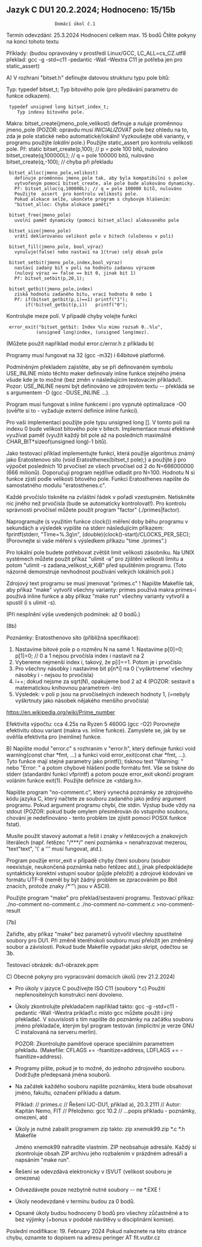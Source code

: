 

Jazyk C                     DU1                        20.2.2024; Hodnoceno: 15/15b
----------------------------------------------------------------


                      Domácí úkol č.1


Termín odevzdání:  25.3.2024
 Hodnocení celkem max. 15 bodů
 Čtěte pokyny na konci tohoto textu

Příklady: (budou opravovány v prostředí Linux/GCC,
           LC_ALL=cs_CZ.utf8
           překlad: gcc -g -std=c11 -pedantic -Wall -Wextra 
           C11 je potřeba jen pro static_assert)

A) V rozhraní "bitset.h" definujte datovou strukturu typu pole bitů:

   Typ:
     typedef <DOPLNIT> bitset_t;
       Typ bitového pole (pro předávání parametru do funkce odkazem).

     typedef unsigned long bitset_index_t;
        Typ indexu bitového pole.

   Makra:
     bitset_create(jmeno_pole,velikost)
       definuje a _nuluje_ proměnnou jmeno_pole
       (POZOR: opravdu musí _INICIALIZOVAT_ pole bez ohledu na
       to, zda je pole statické nebo automatické/lokální!
       Vyzkoušejte obě varianty, v programu použijte _lokální_ pole.)
       Použijte  static_assert  pro kontrolu velikosti pole.
       Př: static bitset_create(p,100); // p = pole 100 bitů, nulováno
           bitset_create(q,100000L);    // q = pole 100000 bitů, nulováno
           bitset_create(q,-100);       // chyba při překladu

     bitset_alloc(jmeno_pole,velikost)
       definuje proměnnou jmeno_pole tak, aby byla kompatibilní s polem
       vytvořeným pomocí bitset_create, ale pole bude alokováno dynamicky.
       Př: bitset_alloc(q,100000L); // q = pole 100000 bitů, nulováno
       Použijte  assert  pro kontrolu velikosti pole.
       Pokud alokace selže, ukončete program s chybovým hlášením:
       "bitset_alloc: Chyba alokace paměti"

     bitset_free(jmeno_pole)
       uvolní paměť dynamicky (pomocí bitset_alloc) alokovaného pole

     bitset_size(jmeno_pole)
       vrátí deklarovanou velikost pole v bitech (uloženou v poli)

     bitset_fill(jmeno_pole, bool_výraz)
       vynuluje(false) nebo nastaví na 1(true) celý obsah pole

     bitset_setbit(jmeno_pole,index,bool_výraz)
       nastaví zadaný bit v poli na hodnotu zadanou výrazem
       (nulový výraz == false == bit 0, jinak bit 1)
       Př: bitset_setbit(p,20,1);

     bitset_getbit(jmeno_pole,index)
       získá hodnotu zadaného bitu, vrací hodnotu 0 nebo 1
       Př: if(bitset_getbit(p,i)==1) printf("1");
           if(!bitset_getbit(p,i))   printf("0");

   Kontrolujte meze polí. V případě chyby volejte funkci

     error_exit("bitset_getbit: Index %lu mimo rozsah 0..%lu",
               (unsigned long)index, (unsigned long)mez).

   (Můžete použít například modul error.c/error.h z příkladu b)

   Programy musí fungovat na 32 (gcc -m32) i 64bitové platformě.

   Podmíněným překladem zajistěte, aby se při definovaném symbolu
   USE_INLINE místo těchto maker definovaly inline funkce stejného jména
   všude kde je to možné (bez změn v následujícím testovacím příkladu!).
   Pozor: USE_INLINE nesmí být definováno ve zdrojovém textu --
          překládá se s argumentem -D (gcc -DUSE_INLINE ...).

   Program musí fungovat s inline funkcemi i pro vypnuté optimalizace -O0
   (ověřte si to - vyžaduje externí definice inline funkcí).

   Pro vaši implementaci použijte pole typu  unsigned long [].
   V tomto poli na indexu 0 bude velikost bitového pole v bitech.
   Implementace musí efektivně využívat paměť (využít každý
   bit pole až na posledních maximálně CHAR_BIT*sizeof(unsigned long)-1 bitů).

   Jako testovací příklad implementujte funkci, která použije algoritmus známý
   jako Eratostenovo síto (void Eratosthenes(bitset_t pole);) a použijte ji
   pro výpočet posledních 10 prvočísel ze všech prvočísel od 2 do
   N=666000000 (666 milionů). Doporučuji program nejdříve odladit pro N=100.
   Hodnotu N si funkce zjistí podle velikosti bitového pole.
   Funkci Eratosthenes napište do samostatného modulu "eratosthenes.c".

   Každé prvočíslo tiskněte na zvláštní řádek v pořadí
   vzestupném.  Netiskněte  nic  jiného  než  prvočísla (bude se
   automaticky  kontrolovat!).  Pro kontrolu správnosti prvočísel
   můžete použít program "factor" (./primes|factor).

   Naprogramujte (s využitím funkce clock()) měření doby běhu programu v
   sekundách a výsledek vypište na stderr následujícím příkazem:
     fprintf(stderr, "Time=%.3g\n", (double)(clock()-start)/CLOCKS_PER_SEC);
   (Porovnejte si vaše měření s výsledkem příkazu "time ./primes".)

   Pro lokální pole budete potřebovat zvětšit limit velikosti zásobníku.
   Na UNIX systémech můžete použít příkaz "ulimit -a" pro zjištění velikosti
   limitu a potom "ulimit -s zadana_velikost_v_KiB" před spuštěním programu.
   (Toto názorně demonstruje nevhodnost používání velkých lokálních polí.)

   Zdrojový text programu se musí jmenovat "primes.c" !
   Napište Makefile tak, aby příkaz "make" vytvořil všechny varianty:
     primes      používá makra
     primes-i    používá inline funkce
   a aby příkaz "make run" všechny varianty vytvořil a spustil (i s ulimit -s).

   (Při nesplnění výše uvedených podmínek: až 0 bodů.)

(8b)

Poznámky:  Eratosthenovo síto (přibližná specifikace):
   1) Nastavíme bitové pole  p  o rozměru N na samé 1.
      Nastavíme p[0]=0; p[1]=0; // 0 a 1 nejsou prvočísla
      index i nastavit na 2
   2) Vybereme nejmenší index i, takový, že p[i]==1.
      Potom je i prvočíslo
   3) Pro všechny násobky i nastavíme bit p[n*i] na 0
      ('vyškrtneme' všechny násobky i - nejsou to prvočísla)
   4) i++; dokud nejsme za sqrt(N), opakujeme bod 2 až 4
      (POZOR: sestavit s matematickou knihovnou parametrem -lm)
   5) Výsledek: v poli p jsou na prvočíselných indexech hodnoty 1,
      (=nebyly vyškrtnuty jako násobek nějakého menšího prvočísla)

   https://en.wikipedia.org/wiki/Prime_number

   Efektivita výpočtu: cca 4.25s na Ryzen 5 4600G (gcc -O2)
   Porovnejte efektivitu obou variant (makra vs. inline funkce).
   Zamyslete se, jak by se ověřila efektivita pro (neinline) funkce.



B) Napište modul "error.c" s rozhraním v "error.h", který definuje
   funkci void warning(const char *fmt, ...) a
   funkci void error_exit(const char *fmt, ...).
   Tyto funkce mají stejné parametry jako printf(); tisknou
   text "Warning: " nebo "Error: " a potom chybové hlášení podle
   formátu fmt. Vše se tiskne do stderr (standardní funkcí vfprintf)
   a potom pouze error_exit ukončí program voláním funkce exit(1).
   Použijte definice ze <stdarg.h>.

   Napište program "no-comment.c", který vynechá poznámky ze zdrojového kódu
   jazyka C, který načtete ze souboru zadaného jako jediný argument programu.
   Pokud argument programu chybí, čte stdin. Výstup bude vždy na stdout
   (POZOR: pokud bude omylem přesměrován do vstupního souboru, chování je
   nedefinováno - tento problém lze zjistit pomocí POSIX funkce fstat).

   Musíte použít stavový automat a řešit i znaky v řetězcových a znakových
   literálech (např. řetězec "/***/" není poznámka = nenahrazovat mezerou,
   "text\"text", '\\' a '\''  musí fungovat, atd.).

   Program použije error_exit v případě chyby čtení souboru (soubor
   neexistuje, neukončená poznámka nebo řetězec atd.), jinak
   předpokládejte syntakticky korektní vstupní soubor (půjde přeložit)
   a zdrojové kódování ve formátu UTF-8 (neměl by být žádný problém
   se zpracováním po 8bit znacích, protože znaky /*'"\ jsou v ASCII).

   Použijte program "make" pro překlad/sestavení programu.
   Testovací příkaz:  ./no-comment no-comment.c
                      ./no-comment no-comment.c >no-comment-result

(7b)

   Zařiďte, aby příkaz "make" bez parametrů vytvořil všechny spustitelné
   soubory pro DU1.  Při změně kteréhokoli souboru musí přeložit jen změněný
   soubor a závislosti. Pokud bude Makefile vypadat jako skript, odečtou se 3b.


Testovací obrázek: du1-obrazek.ppm



C) Obecné pokyny pro vypracování domácích úkolů (rev 21.2.2024)

*  Pro úkoly v jazyce C používejte ISO C11 (soubory *.c)
   Použití nepřenositelných konstrukcí není dovoleno.

*  Úkoly zkontrolujte překladačem například takto:
      gcc -g -std=c11 -pedantic -Wall -Wextra priklad1.c
   místo gcc můžete použít i jiný překladač.
   V  souvislosti s tím napište do poznámky na začátku
   souboru jméno překladače, kterým byl program testován
   (implicitní je verze GNU C instalovaná na serveru merlin).

   POZOR: Zkontrolujte paměťové operace speciálním parametrem překladu.
   (Makefile: CFLAGS += -fsanitize=address, LDFLAGS += -fsanitize=address).

*  Programy  pište, pokud je to možné, do jednoho zdrojového
   souboru. Dodržujte předepsaná jména souborů.

*  Na začátek každého souboru napište poznámku, která bude
   obsahovat jméno, fakultu, označení příkladu a datum.

   Příklad:
   // primes.c
   // Řešení IJC-DU1, příklad a), 20.3.2111
   // Autor: Kapitán Nemo, FIT
   // Přeloženo: gcc 10.2
   // ...popis příkladu - poznámky, omezení, atd

* Úkoly je nutné zabalit programem zip takto:
       zip xnemok99.zip *.c *.h Makefile

  Jméno xnemok99 nahradíte vlastním. ZIP neobsahuje adresáře.
  Každý si zkontroluje obsah ZIP archivu jeho rozbalením v prázdném adresáři
  a napsáním "make run".

* Řešení se odevzdává elektronicky v ISVUT (velikost souboru je omezena)

* Odvezdávejte pouze nezbytně nutné soubory -- ne *.EXE !

* Úkoly neodevzdané v termínu budou za 0 bodů.

* Opsané úkoly budou hodnoceny 0 bodů pro všechny zůčastněné
  a to bez výjimky (+bonus v podobě návštěvy u disciplinární komise).


Poslední modifikace: 19. February 2024
Pokud naleznete na této stránce chybu, oznamte to dopisem na adresu peringer AT fit.vutbr.cz

